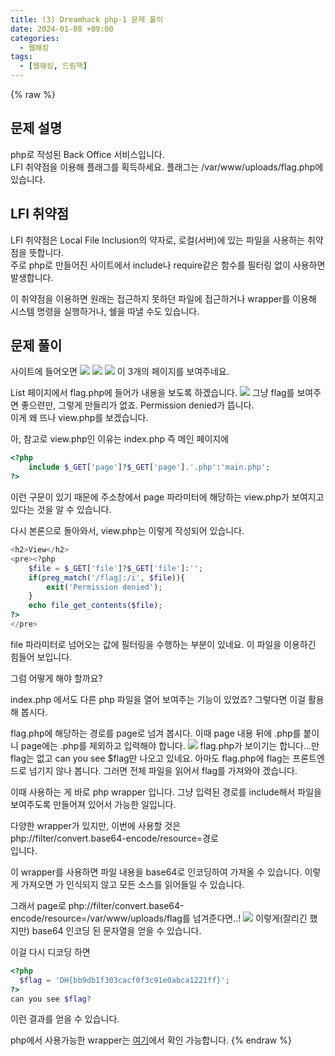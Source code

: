 ```yaml
---
title: (3) Dreamhack php-1 문제 풀이
date: 2024-01-08 +09:00
categories:
  - 웹해킹
tags:
  - [웹해킹, 드림핵]
---
```

{% raw %}
## 문제 설명
php로 작성된 Back Office 서비스입니다.  
LFI 취약점을 이용해 플래그를 획득하세요. 플래그는 /var/www/uploads/flag.php에 있습니다.

## LFI 취약점
LFI 취약점은 Local File Inclusion의 약자로, 로컬(서버)에 있는 파일을 사용하는 취약점을 뜻합니다.  
주로 php로 만들어진 사이트에서 include나 require같은 함수를 필터링 없이 사용하면 발생합니다.  

이 취약점을 이용하면 원래는 접근하지 못하던 파일에 접근하거나 wrapper를 이용해 시스템 명령을 실행하거나, 쉘을 따낼 수도 있습니다.

## 문제 풀이
사이트에 들어오면
![](https://kyuyeop.github.io/assets/img/post/3/1.png)
![](https://kyuyeop.github.io/assets/img/post/3/2.png)
![](https://kyuyeop.github.io/assets/img/post/3/3.png)
이 3개의 페이지를 보여주네요.  

List 페이지에서 flag.php에 들어가 내용을 보도록 하겠습니다.
![](https://kyuyeop.github.io/assets/img/post/3/4.png)
그냥 flag를 보여주면 좋으련만, 그렇게 만들리가 없죠. Permission denied가 뜹니다.  
이게 왜 뜨나 view.php를 보겠습니다.  

아, 참고로 view.php인 이유는 index.php 즉 메인 페이지에
```php
<?php
    include $_GET['page']?$_GET['page'].'.php':'main.php';
?>
```
이런 구문이 있기 때문에 주소창에서 page 파라미터에 해당하는 view.php가 보여지고 있다는 것을 알 수 있습니다.  

다시 본론으로 돌아와서, view.php는 이렇게 작성되어 있습니다.
```php
<h2>View</h2>
<pre><?php
    $file = $_GET['file']?$_GET['file']:'';
    if(preg_match('/flag|:/i', $file)){
        exit('Permission denied');
    }
    echo file_get_contents($file);
?>
</pre>
```
file 파라미터로 넘어오는 값에 필터링을 수행하는 부분이 있네요. 이 파일을 이용하긴 힘들어 보입니다.  

그럼 어떻게 해야 할까요?  

index.php 에서도 다른 php 파일을 열어 보여주는 기능이 있었죠? 그렇다면 이걸 활용해 봅시다.

flag.php에 해당하는 경로를 page로 넘겨 봅시다. 이때 page 내용 뒤에 .php를 붙이니 page에는 .php를 제외하고 입력해야 합니다.
![](https://kyuyeop.github.io/assets/img/post/3/5.png)
flag.php가 보이기는 합니다...만 flag는 없고 can you see $flag만 나오고 있네요. 아마도 flag.php에 flag는 프론트엔드로 넘기지 않나 봅니다. 그러면 전체 파일을 읽어서 flag를 가져와야 겠습니다.  
  
이때 사용하는 게 바로 php wrapper 입니다. 그냥 입력된 경로를 include해서 파일을 보여주도록 만들어져 있어서 가능한 일입니다.  

다양한 wrapper가 있지만, 이번에 사용할 것은  
php://filter/convert.base64-encode/resource=경로  
입니다.  

이 wrapper를 사용하면 파일 내용을 base64로 인코딩하여 가져올 수 있습니다. 이렇게 가져오면 <?php ?>가 인식되지 않고 모든 소스를 읽어들일 수 있습니다.  

그래서 page로 php://filter/convert.base64-encode/resource=/var/www/uploads/flag를 넘겨준다면..!
![](https://kyuyeop.github.io/assets/img/post/3/6.png)
이렇게(잘리긴 했지만) base64 인코딩 된 문자열을 얻을 수 있습니다.  

이걸 다시 디코딩 하면
```php
<?php
  $flag = 'DH{bb9db1f303cacf0f3c91e0abca1221ff}';
?>
can you see $flag?
```
이런 결과를 얻을 수 있습니다.  
  
php에서 사용가능한 wrapper는 [여기](https://www.php.net/manual/en/wrappers.php)에서 확인 가능합니다.
{% endraw %}